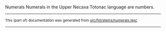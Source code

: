 Numerals
Numerals in the Upper Necaxa Totonac language are numbers.

* * *

<small>This (part of) documentation was generated from [src/fst/stems/numerals.lexc](https://github.com/giellalt/lang-tku/blob/main/src/fst/stems/numerals.lexc)</small>

---

